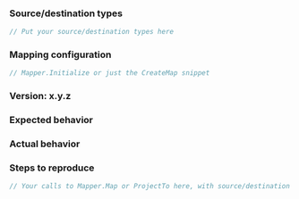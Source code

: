 <!-- 

   If you're new to AutoMapper, please ask a question on StackOverflow first and come back here if the people there consider it a bug.
   If you've just upgraded to 10.0, please read the upgrade guide first (https://docs.automapper.org/en/latest/10.0-Upgrade-Guide.html).
   Try the [MyGet](https://docs.automapper.org/en/latest/The-MyGet-build.html) build.
   Try to provide [a minimal, complete, and verifiable example](https://stackoverflow.com/help/mcve), preferably a [gist](https://gist.github.com/lbargaoanu/9c7233441c3a3413cc2b9b9ebb5964a9) that we can execute and see fail. [Here](https://gist.github.com/lbargaoanu/0cbc531306223f7ffc5468becf2642d6) is an example for ProjectTo.
   For feature requests, just clear out the below.
-->

### Source/destination types

```csharp
// Put your source/destination types here
```

### Mapping configuration

```csharp
// Mapper.Initialize or just the CreateMap snippet 
```

### Version: x.y.z

<!-- 
    Include the major/minor version (4.2.1, 5.2.0, 6.0.2 etc) 
    If you're using ProjectTo, also specify the EF Core or EF6 version.
--> 

### Expected behavior

<!-- What did you expect to happen? Or what used to happen in an older version? -->

### Actual behavior

<!-- What happened instead? -->

### Steps to reproduce

```csharp
// Your calls to Mapper.Map or ProjectTo here, with source/destination objects constructed
```

